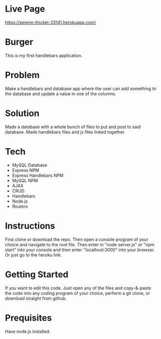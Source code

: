 # Live Page
https://serene-thicket-33141.herokuapp.com/

# Burger
This is my first handlebars application.

# Problem
Make a handlebars and database app where the user can add something to the database and update a value in one of the columns.

# Solution
Made a database with a whole bunch of files to put and post to said database. Made handlebars files and js files linked together.

# Tech
- MySQL Database
- Express NPM
- Express Handlebars NPM
- MySQL NPM
- AJAX
- CRUD
- Handlebars
- Node.js
- Routers

# Instructions
First clone or download the repo. Then open a console program of your choice and navigate to the root file. Then enter in "node server.js" or "npm start" into your console and then enter "localhost:3000" into your browser. Or just go to the heroku link.

# Getting Started
If you want to edit this code. Just open any of the files and copy-&-paste the code into any coding program of your choice, perform a git clone, or download straight from github.

# Prequisites
Have node.js installed.